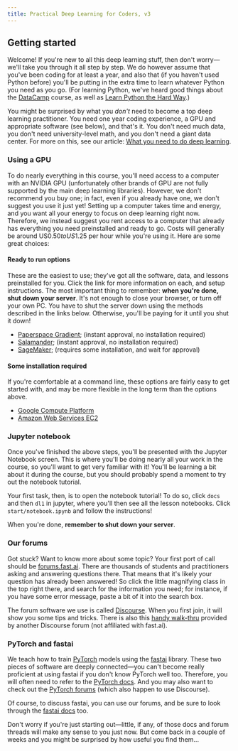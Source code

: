 ```yaml
---
title: Practical Deep Learning for Coders, v3
---
```


## Getting started

Welcome! If you're new to all this deep learning stuff, then don't worry&mdash;we'll take you through it all step by step. We do however assume that you've been coding for at least a year, and also that (if you haven't used Python before) you'll be putting in the extra time to learn whatever Python you need as you go. (For learning Python, we've heard good things about the [DataCamp](https://www.datacamp.com/courses/intro-to-python-for-data-science) course, as well as [Learn Python the Hard Way](https://learnpythonthehardway.org/).)

You might be surprised by what you *don't* need to become a top deep learning practitioner. You need one year coding experience, a GPU and appropriate software (see below), and that's it. You don't need much data, you don't need university-level math, and you don't need a giant data center. For more on this, see our article: [What you need to do deep learning](http://www.fast.ai/2017/11/16/what-you-need/).

### Using a GPU

To do nearly everything in this course, you'll need access to a computer with an NVIDIA GPU (unfortunately other brands of GPU are not fully supported by the main deep learning libraries). However, we don't recommend you buy one; in fact, even if you already have one, we don't suggest you use it just yet! Setting up a computer takes time and energy, and you want all your energy to focus on deep learning right now. Therefore, we instead suggest you rent access to a computer that already has everything you need preinstalled and ready to go. Costs will generally be around US$0.50 to US$1.25 per hour while you're using it. Here are some great choices:

#### Ready to run options

These are the easiest to use; they've got all the software, data, and lessons preinstalled for you. Click the link for more information on each, and setup instructions. The most important thing to remember: **when you're done, shut down your server**. It's not enough to close your browser, or turn off your own PC. You have to shut the server down using the methods described in the links below. Otherwise, you'll be paying for it until you shut it down!

- [Paperspace Gradient](/start/gradient); (instant approval, no installation required)
- [Salamander](/start/salamander); (instant approval, no installation required)
- [SageMaker](/start/sagemaker); (requires some installation, and wait for approval)

#### Some installation required

If you're comfortable at a command line, these options are fairly easy to get started with, and may be more flexible in the long term than the options above.

- [Google Compute Platform](/start/gcp)
- [Amazon Web Services EC2](/start/dlami)

### Jupyter notebook

Once you've finished the above steps, you'll be presented with the Jupyter Notebook screen. This is where you'll be doing nearly all your work in the course, so you'll want to get very familiar with it! You'll be learning a bit about it during the course, but you should probably spend a moment to try out the notebook tutorial.

Your first task, then, is to open the notebook tutorial! To do so, click `docs` and then `dl1` in jupyter, where you'll then see all the lesson notebooks. Click `start/notebook.ipynb` and follow the instructions!

When you're done, **remember to shut down your server**.

### Our forums

Got stuck? Want to know more about some topic? Your first port of call should be [forums.fast.ai](https://forums.fast.ai/). There are thousands of students and practitioners asking and answering questions there. That means that it's likely your question has already been answered! So click the little magnifying class in the top right there, and search for the information you need; for instance, if you have some error message, paste a bit of it into the search box.

The forum software we use is called [Discourse](https://www.discourse.org/about). When you first join, it will show you some tips and tricks. There is also this [handy walk-thru](https://forums.episodeinteractive.com/t/a-quick-how-to-for-discourse/48/1) provided by another Discourse forum (not affiliated with fast.ai).

### PyTorch and fastai

We teach how to train [PyTorch](https://pytorch.org/) models using the [fastai](https://docs.fast.ai) library. These two pieces of software are deeply connected&mdash;you can't become really proficient at using fastai if you don't know PyTorch well too. Therefore, you will often need to refer to the [PyTorch docs](https://pytorch.org/docs/stable/index.html). And you may also want to check out the [PyTorch forums](https://discuss.pytorch.org/) (which also happen to use Discourse).

Of course, to discuss fastai, you can use our forums, and be sure to look through the [fastai docs](https://docs.fast.ai) too.

Don't worry if you're just starting out&mdash;little, if any, of those docs and forum threads will make any sense to you just now. But come back in a couple of weeks and you might be surprised by how useful you find them...
